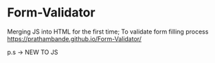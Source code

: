 # Form-Validator
Merging JS into HTML for the first time; To validate form filling process
https://prathambande.github.io/Form-Validator/


p.s -> NEW TO JS
